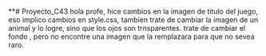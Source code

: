 **# Proyecto_C43
hola profe, hice cambios en la imagen de titulo del juego, eso implico cambios en style.css, tambien trate de cambiar la imagen de un animal y lo logre, sino que los ojos son trnsparentes. trate de cambiar el fondo , pero no encontre una imagen que la remplazara para que no sevea raro.

